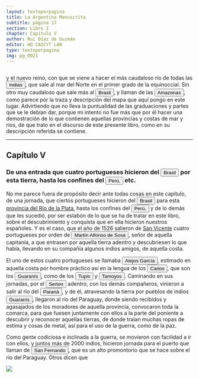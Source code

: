 ```yaml
---
layout: textoporpagina
title: La Argentina Manuscrita
subtitle: página 17
section: Libro I
chapter: Capítulo V
author: Rui Díaz de Guzmán
editor: HD CAICYT LAB
type: textoporpagina
img: pg_0021
---
```

<div class="row">
    <div class="column">
<p>y el nuevo reino, con que se viene a hacer el más caudaloso río de todas las <button class="balloon" data-balloon-pos="up" data-balloon-length="large" data-balloon="Las Indias Occidentales, una forma muy extendida de denominar a América en todo el período colonial.">Indias</button>, que sale al mar del Norte en el primer grado de la equinoccial. Sin otro muy caudaloso que sale más al <a href="https://recogito.pelagios.org/document/wzqxhk0h3vpikm/part/1/edit#c8707536-2c0c-4570-96b1-8fc35da4759f" target="_blank"><button class="balloon" data-balloon-pos="up" data-balloon-length="large" data-balloon="La costa de lo que hoy es territorio brasileño fue el primer punto al que llegaron los europeos en América del Sur. La primera expedición que exploró la región fue un desprendimiento de la flota portuguesa que Vasco da Gama (1460-1524) llevaba hacia Oriente. Las naves dirigidas por Pedro Álvarez de Cabral (1467-1520) se alejaron excesivamente de la costa de África y terminaron en el extremo sur de actual territorio del Estado de Bahía, en que el permanecieron entre abril y mayo del año 1500.">Brasil</button></a>, y llaman de las <button class="balloon" data-balloon-pos="up" data-balloon-length="large" data-balloon="Refiere al río Amazonas.">Amazonas</button>, como parece por la traza y descripción del mapa que aquí pongo en este lugar. Advirtiendo que no lleva la puntualidad de las graduaciones y partes que se le debían dar, porque mi intento no fue más que por él hacer una demostración de lo que contienen aquellas provincias y costas de mar y ríos, de que trato en el discurso de este presente libro, como en su descripción referida se contiene.</p><hr><h2>Capítulo V</h2><h3>De una entrada que cuatro portugueses hicieron del <a href="https://recogito.pelagios.org/document/wzqxhk0h3vpikm/part/1/edit#22825113-e4c7-46dd-a1ac-7ee709e6810a" target="_blank"><button class="balloon" data-balloon-pos="up" data-balloon-length="large" data-balloon="La costa de lo que hoy es territorio brasileño fue el primer punto al que llegaron los europeos en América del Sur. La primera expedición que exploró la región fue un desprendimiento de la flota portuguesa que Vasco da Gama (1460-1524) llevaba hacia Oriente. Las naves dirigidas por Pedro Álvarez de Cabral (1467-1520) se alejaron excesivamente de la costa de África y terminaron en el extremo sur de actual territorio del Estado de Bahía, en que el permanecieron entre abril y mayo del año 1500.">Brasil</button></a> por esta tierra, hasta los confines del <a href="https://recogito.pelagios.org/document/wzqxhk0h3vpikm/part/1/edit#a7d77675-31c8-4014-a3a4-b053fa8b1571" target="_blank"><button class="balloon" data-balloon-pos="up" data-balloon-length="large" data-balloon="Entendido como virreinato del Perú.">Perú,</button></a> etc.</h3><p>No me parece fuera de propósito decir ante todas cosas en este capítulo, de una jornada, que ciertos portugueses hicieron del <a href="https://recogito.pelagios.org/document/wzqxhk0h3vpikm/part/1/edit#d525d8b0-4fba-4a69-9592-6459971f930b" target="_blank"><button class="balloon" data-balloon-pos="up" data-balloon-length="large" data-balloon="La costa de lo que hoy es territorio brasileño fue el primer punto al que llegaron los europeos en América del Sur. La primera expedición que exploró la región fue un desprendimiento de la flota portuguesa que Vasco da Gama (1460-1524) llevaba hacia Oriente. Las naves dirigidas por Pedro Álvarez de Cabral (1467-1520) se alejaron excesivamente de la costa de África y terminaron en el extremo sur de actual territorio del Estado de Bahía, en que el permanecieron entre abril y mayo del año 1500.">Brasil</button></a> para esta <a href="https://recogito.pelagios.org/document/wzqxhk0h3vpikm/part/1/edit#4440e342-38e9-48ac-8bad-39138d4b0701" target="_blank">provincia del Río de la Plata</a>, hasta los confines del <a href="https://recogito.pelagios.org/document/wzqxhk0h3vpikm/part/1/edit#8683a005-c497-4ef6-a730-414b97044eac" target="_blank"><button class="balloon" data-balloon-pos="up" data-balloon-length="large" data-balloon="Entendido como virreinato del Perú.">Perú,</button></a> y de lo demás que les sucedió, por ser eslabón de lo que se ha de tratar en este libro, sobre el descubrimiento y conquista que en ella hicieron nuestros españoles. Y es el caso, que el año de 1526 salieron de <a href="https://recogito.pelagios.org/document/wzqxhk0h3vpikm/part/1/edit#a67c0cdd-eb84-4085-94db-68a5ef9a31b5" target="_blank">San Vicente</a> cuatro portugueses por orden de <button class="balloon" data-balloon-pos="up" data-balloon-length="large" data-balloon="Martim Afonso de Sousa (Vila Viçosa, 1490/1500?-Lisboa, 21/07/1571), noble y militar portugués, participó en la primera expedición colonizadora de Brasil, gobernador de la India portuguesa (1542-1545). Rui Díaz también podría referirse a un homónimo, debido a que Martín Alfonso de Sousa sería un niño al momento de las cesiones.">Martín Alfonso de Sosa</button>, señor de aquella capitanía, a que entrasen por aquella tierra adentro y descubriesen lo que había, llevando en su compañía algunos indios amigos, de aquella costa.</p> <p>El uno de estos cuatro portugueses se llamaba <button class="balloon" data-balloon-pos="up" data-balloon-length="large" data-balloon="O Aleixo Garcia (Alentejo, ?-San Pedro del Ycuamandiyú, fines de 1525), navegante portugués. Participó en expediciones por América del Sur. Primer europeo en entrar en contacto con el Incanato. Según se documenta García, partó desde la costa de Brasil a la altura de la Isla de Santa Catalina, por tierra, hasta alcanzar Perú. Desde los Andes, junto a sus aliados, se hicieron de un fabuloso tesoro en metales preciosos, pero al retornar fueron atacados mortalmente por indígenas en el río Paraguay.">Alejos García</button>, estimado en aquella costa por hombre práctico así en la lengua de los <button class="balloon" data-balloon-pos="up" data-balloon-length="large" data-balloon="Parcialidad guaraní en las proximidades de la ciudad de Asunción. Es frecuente que se utilice su nombre para denominar a todos los guaraníes. ">Carios</button>, que son los <button class="balloon" data-balloon-pos="up" data-balloon-length="large" data-balloon="Refiere a Los guaraníes o avá, según su autodenominación étnica original (que significa &quot;ser humano&quot;), son un grupo de pueblos indígenas suramericanos que se ubican geográficamente en Paraguay, noreste de Argentina (en ciertas zonas de provincias de la Región del Litoral),​ sur y suroeste de Brasil (en los estados de Río Grande del Sur, Santa Catarina, Paraná y Mato Grosso del Sur) y sureste de Bolivia (en los departamentos de Tarija, Santa Cruz y Chuquisaca) y norte de Uruguay.El muy ">Guaranís</button>, como de los <button class="balloon" data-balloon-pos="up" data-balloon-length="large" data-balloon="Tupíes, parcialidad perteneciente al tronco lingüístico Tupí-Guaraní y que tenía uno de sus principales asentamientos en la Bahía de Guanabara. Más arriba aparecen mecionado como tupinamás.">Tupis</button> y <button class="balloon" data-balloon-pos="up" data-balloon-length="large" data-balloon="Por tamoios o tamoyos se conocen a los indígenas que habitaban las costas de los actuales estados brasileños de San Pablo y Río de Janeiro. Pueden identificarse también con los tupí-nambá.">Tamoyos</button>. Caminando en sus jornadas, por el <button class="balloon" data-balloon-pos="up" data-balloon-length="large" data-balloon="El Sertao es una región geográfica determinada en al actualidad, debería considerarse el uso del vocablo para indicar un lugar alejado de la costa, de los terrenos poblados, inexplorado o cubierto por bosques.">Serton</button> adentro, con los demás compañeros, vinieron a salir al río del <a href="https://recogito.pelagios.org/document/wzqxhk0h3vpikm/part/1/edit#ac7e2155-ce66-4c17-9599-db1583493c2b" target="_blank"><button class="balloon" data-balloon-pos="up" data-balloon-length="large" data-balloon="Refiere al río Paraná.">Paraná</button></a>, y de él, atravesando la tierra por pueblos de indios <button class="balloon" data-balloon-pos="up" data-balloon-length="large" data-balloon="Refiere a Los guaraníes o avá, según su autodenominación étnica original (que significa &quot;ser humano&quot;), son un grupo de pueblos indígenas suramericanos que se ubican geográficamente en Paraguay, noreste de Argentina (en ciertas zonas de provincias de la Región del Litoral),​ sur y suroeste de Brasil (en los estados de Río Grande del Sur, Santa Catarina, Paraná y Mato Grosso del Sur) y sureste de Bolivia (en los departamentos de Tarija, Santa Cruz y Chuquisaca) y norte de Uruguay.El muy ">Guaranís</button>, llegaron al río del Paraguay, donde siendo recibidos y agasajados de los moradores de aquella provincia, convocaron toda la comarca, para que fuesen juntamente con ellos a la parte del poniente a descubrir y reconocer aquellas tierras, de donde traían muchas ropas de estima y cosas de metal, así para el uso de la guerra, como de la paz.</p> <p>Como gente codiciosa e inclinada a la guerra, se movieron con facilidad a ir con ellos, y juntos más de 2000 indios, hicieron jornada para el puerto que llaman de <button class="balloon" data-balloon-pos="up" data-balloon-length="large" data-balloon="Puerto ubicado sobre la orilla oriental del Paraguay, algo más al norte que el Cerro Pan de Azúcar.">San Fernando</button>, que es un alto promontorio que se hace sobre el río del Paraguay. Otros dicen que</p></div>

<div class="column">
<a href="{{site.baseurl}}/assets/img/argentina_manuscrita/{{page.img}}.jpg"><img src="{{site.baseurl}}/assets/img/argentina_manuscrita/{{page.img}}.jpg"></a>
</div>
</div>